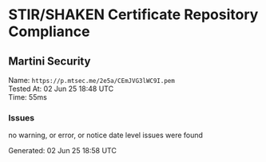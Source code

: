 # STIR/SHAKEN Certificate Repository Compliance

## Martini Security

Name: `https://p.mtsec.me/2e5a/CEmJVG3lWC9I.pem`\
Tested At: 02 Jun 25 18:48 UTC\
Time: 55ms

### Issues

no warning, or error, or notice date level issues were found

Generated: 02 Jun 25 18:58 UTC
